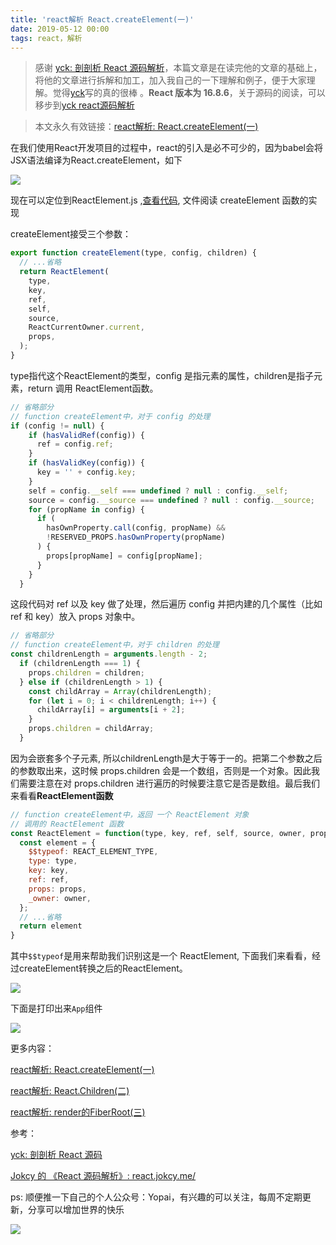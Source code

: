 ```yaml
---
title: 'react解析 React.createElement(一)'
date: 2019-05-12 00:00
tags: react，解析
---
```


> 感谢 [yck: 剖剖析 React 源码解析](https://github.com/KieSun/Dream/issues/18)，本篇文章是在读完他的文章的基础上，将他的文章进行拆解和加工，加入我自己的一下理解和例子，便于大家理解。觉得[yck](https://github.com/KieSun)写的真的很棒 。**React 版本为 16.8.6**，关于源码的阅读，可以移步到[yck react源码解析](https://github.com/KieSun/react-interpretation)

> 本文永久有效链接：[react解析: React.createElement(一)](https://github.com/AttemptWeb/Record/issues/7)

在我们使用React开发项目的过程中，react的引入是必不可少的，因为babel会将JSX语法编译为React.createElement，如下

![](https://didiheng.com/Img/1557149501347.jpg)

现在可以定位到ReactElement.js ,[查看代码](https://github.com/KieSun/react-interpretation/blob/master/packages/react/src/ReactElement.js), 文件阅读 createElement 函数的实现

createElement接受三个参数：
```javascript
export function createElement(type, config, children) {
  // ...省略
  return ReactElement(
    type,
    key,
    ref,
    self,
    source,
    ReactCurrentOwner.current,
    props,
  );
}
```
type指代这个ReactElement的类型，config 是指元素的属性，children是指子元素，return 调用 ReactElement函数。

```javascript
// 省略部分
// function createElement中，对于 config 的处理
if (config != null) {
    if (hasValidRef(config)) {
      ref = config.ref;
    }
    if (hasValidKey(config)) {
      key = '' + config.key;
    }
    self = config.__self === undefined ? null : config.__self;
    source = config.__source === undefined ? null : config.__source;
    for (propName in config) {
      if (
        hasOwnProperty.call(config, propName) &&
        !RESERVED_PROPS.hasOwnProperty(propName)
      ) {
        props[propName] = config[propName];
      }
    }
  }
```
这段代码对 ref 以及 key 做了处理，然后遍历 config 并把内建的几个属性（比如 ref 和 key）放入 props 对象中。

```javascript
// 省略部分
// function createElement中，对于 children 的处理
const childrenLength = arguments.length - 2;
  if (childrenLength === 1) {
    props.children = children;
  } else if (childrenLength > 1) {
    const childArray = Array(childrenLength);
    for (let i = 0; i < childrenLength; i++) {
      childArray[i] = arguments[i + 2];
    }
    props.children = childArray;
  }
```
因为会嵌套多个子元素, 所以childrenLength是大于等于一的。把第二个参数之后的参数取出来，这时候 props.children 会是一个数组，否则是一个对象。因此我们需要注意在对 props.children 进行遍历的时候要注意它是否是数组。最后我们来看看**ReactElement函数**

```javascript
// function createElement中，返回 一个 ReactElement 对象
// 调用的 ReactElement 函数
const ReactElement = function(type, key, ref, self, source, owner, props) {
  const element = {
    $$typeof: REACT_ELEMENT_TYPE,
    type: type,
    key: key,
    ref: ref,
    props: props,
    _owner: owner,
  };
  // ...省略
  return element
}
```
其中```$$typeof```是用来帮助我们识别这是一个 ReactElement, 下面我们来看看，经过createElement转换之后的ReactElement。

![](https://didiheng.com/Img/1557200456091.jpg)

下面是打印出来```App```组件

![](https://didiheng.com/Img/1557200356701.jpg)

更多内容：

[react解析: React.createElement(一)](https://github.com/AttemptWeb/Record/issues/7)

[react解析: React.Children(二)](https://github.com/AttemptWeb/Record/issues/8)

[react解析: render的FiberRoot(三)](https://github.com/AttemptWeb/Record/issues/9)

参考：

[yck: 剖剖析 React 源码](https://github.com/KieSun/Dream/issues/18)

[Jokcy 的 《React 源码解析》: react.jokcy.me/](https://react.jokcy.me/book/api/react-element.html)

ps: 顺便推一下自己的个人公众号：Yopai，有兴趣的可以关注，每周不定期更新，分享可以增加世界的快乐

![](/webChat1.png)